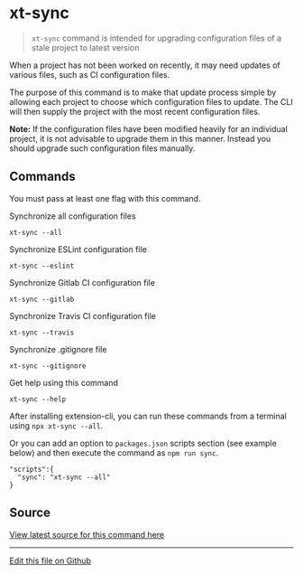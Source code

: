# xt-sync


> `xt-sync` command is intended for upgrading configuration files of
a stale project to latest version


When a project has not been worked on recently, it may need updates of 
various files, such as CI configuration files. 

The purpose of this command is to make that update process simple by
allowing each project to choose which configuration files to update.
The CLI will then supply the project with the most recent configuration
files.

**Note:** If the configuration files have been modified heavily for 
an individual project, it is not advisable to upgrade them in this manner. 
Instead you should upgrade such configuration files manually.

## Commands

You must pass at least one flag with this command.

Synchronize all configuration files

```
xt-sync --all
```

Synchronize ESLint configuration file

```
xt-sync --eslint
```

Synchronize Gitlab CI configuration file

```
xt-sync --gitlab
```

Synchronize Travis CI configuration file

```
xt-sync --travis
``` 

Synchronize .gitignore file

```
xt-sync --gitignore
``` 

Get help using this command

```
xt-sync --help
``` 


After installing extension-cli, you can run these commands from a terminal using `npx xt-sync --all`.
 
Or you can add an option to `packages.json` scripts section (see example below) and then execute the command as `npm run sync`.
 
```
"scripts":{
  "sync": "xt-sync --all"
}
```


## Source

[View latest source for this command here](/xt-sync.js.html)

---

[Edit this file on Github](https://github.com/MobileFirstLLC/extension-cli/blob/master/tutorials/xt-sync.md)
 
